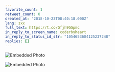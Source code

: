 ```yaml
---
favorite_count: 1
retweet_count: 0
created_at: "2018-10-23T08:40:18.000Z"
lang: zxx
full_text: https://t.co/Gfjh9GGpmc
in_reply_to_screen_name: coderbyheart
in_reply_to_status_id_str: "1054653684125237248"
replies: []
---
```


<div class="gallery gallery-2">

![Embedded Photo](https://twitter-media-coderbyheart.s3.eu-north-1.amazonaws.com/1054653730359033856-DqLh8pzX0AAVaGo.jpg)

![Embedded Photo](https://twitter-media-coderbyheart.s3.eu-north-1.amazonaws.com/1054653730359033856-DqLh98VWkAAcx27.jpg)

</div>
